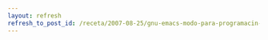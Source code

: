 ```yaml
---
layout: refresh
refresh_to_post_id: /receta/2007-08-25/gnu-emacs-modo-para-programacin-en-c
---
```

